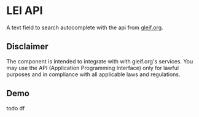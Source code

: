 
# LEI API

A text field to search autocomplete with the api from [gleif.org](https://documenter.getpostman.com/view/7679680/SVYrrxuU?version=latest).

## Disclaimer

The component is intended to integrate with with gleif.org's services. You may use the API (Application Programming Interface) only for lawful purposes and in compliance with all applicable laws and regulations.

## Demo

todo df
